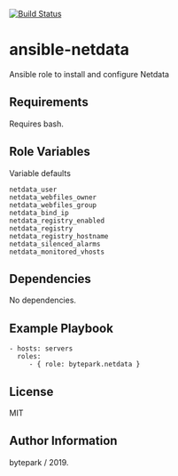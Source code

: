 [![Build Status](https://travis-ci.org/bytepark/ansible-netdata.svg?branch=master)](https://travis-ci.org/bytepark/ansible-netdata)

ansible-netdata
=========

Ansible role to install and configure Netdata

Requirements
------------

Requires bash.

Role Variables
--------------
Variable defaults

```
netdata_user
netdata_webfiles_owner
netdata_webfiles_group
netdata_bind_ip
netdata_registry_enabled
netdata_registry
netdata_registry_hostname
netdata_silenced_alarms
netdata_monitored_vhosts
```


Dependencies
------------

No dependencies.

Example Playbook
----------------

    - hosts: servers
      roles:
         - { role: bytepark.netdata }

License
-------

MIT

Author Information
------------------

bytepark / 2019.
